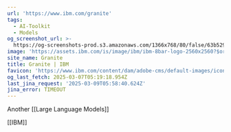 ```yaml
---
url: 'https://www.ibm.com/granite'
tags:
  - AI-Toolkit
  - Models
og_screenshot_url: >-
  https://og-screenshots-prod.s3.amazonaws.com/1366x768/80/false/63b529e55f0c47ec5a43ca5667bdbc6f19dba16c394f894f59572346ea63978a.jpeg
image: 'https://assets.ibm.com/is/image/ibm/ibm-8bar-logo-2560x2560?$original$'
site_name: Granite
title: Granite | IBM
favicon: 'https://www.ibm.com/content/dam/adobe-cms/default-images/icon-512x512.png'
og_last_fetch: 2025-03-07T05:19:18.954Z
last_jina_request: '2025-03-09T05:58:40.624Z'
jina_error: TIMEOUT
---
```


Another [[Large Language Models]]

[[IBM]]

